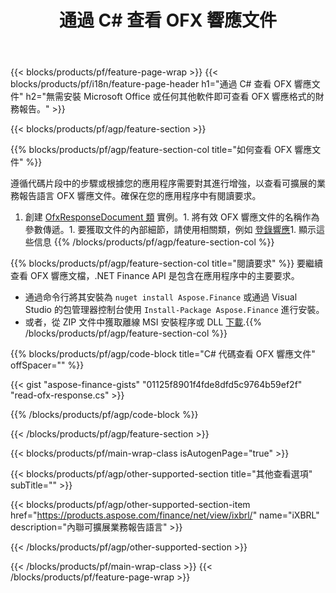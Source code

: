 ﻿---
title: 通過 C# 查看 OFX 響應文件
description: OFX 響應文件查看的示例代碼。使用 API 示例代碼查看基於 .NET 的應用程序中的批處理 OFX 響應文件。 
url: /zh-hant/net/view/ofx-response/
family: finance
platformtag: net
feature: view
informat: OFX response
outformat: 
otherformats: 
---
{{< blocks/products/pf/feature-page-wrap >}}
{{< blocks/products/pf/i18n/feature-page-header h1="通過 C# 查看 OFX 響應文件" h2="無需安裝 Microsoft Office 或任何其他軟件即可查看 OFX 響應格式的財務報告。" >}}

{{< blocks/products/pf/agp/feature-section >}}

{{% blocks/products/pf/agp/feature-section-col title="如何查看 OFX 響應文件" %}}

遵循代碼片段中的步驟或根據您的應用程序需要對其進行增強，以查看可擴展的業務報告語言 OFX 響應文件。確保在您的應用程序中有閱讀要求。

1. 創建 [OfxResponseDocument 類](https://apireference.aspose.com/finance/net/aspose.finance.ofx/ofxresponsedocument) 實例。1. 將有效 OFX 響應文件的名稱作為參數傳遞。1. 要獲取文件的內部細節，請使用相關類，例如 [登錄響應](https://apireference.aspose.com/finance/net/aspose.finance.ofx.signon/signonresponse)1. 顯示這些信息
{{% /blocks/products/pf/agp/feature-section-col %}}

{{% blocks/products/pf/agp/feature-section-col title="閱讀要求" %}}
要繼續查看 OFX 響應文檔，.NET Finance API 是包含在應用程序中的主要要求。 
- 通過命令行將其安裝為 ```nuget install Aspose.Finance``` 或通過 Visual Studio 的包管理器控制台使用 ```Install-Package Aspose.Finance``` 進行安裝。
- 或者，從 ZIP 文件中獲取離線 MSI 安裝程序或 DLL [下載](https://downloads.aspose.com/finance/net).{{% /blocks/products/pf/agp/feature-section-col %}}

{{% blocks/products/pf/agp/code-block title="C# 代碼查看 OFX 響應文件" offSpacer="" %}}

{{< gist "aspose-finance-gists" "01125f8901f4fde8dfd5c9764b59ef2f" "read-ofx-response.cs" >}}

{{% /blocks/products/pf/agp/code-block %}}

{{< /blocks/products/pf/agp/feature-section >}}

{{< blocks/products/pf/main-wrap-class isAutogenPage="true" >}}

{{< blocks/products/pf/agp/other-supported-section title="其他查看選項" subTitle="" >}}

{{< blocks/products/pf/agp/other-supported-section-item href="https://products.aspose.com/finance/net/view/ixbrl/" name="iXBRL" description="內聯可擴展業務報告語言" >}}

{{< /blocks/products/pf/agp/other-supported-section >}}

{{< /blocks/products/pf/main-wrap-class >}}
{{< /blocks/products/pf/feature-page-wrap >}}